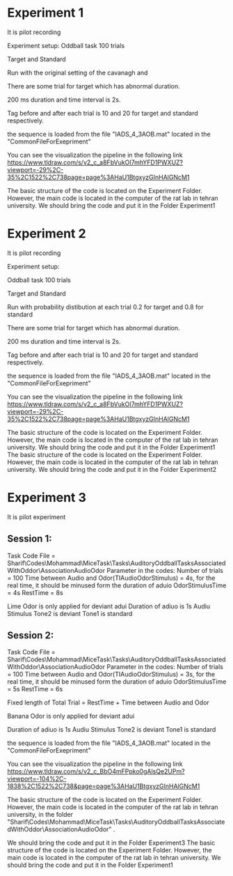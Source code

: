 # Experiment 1

It is pilot recording

Experiment setup:
Oddball task 100 trials 

Target and Standard 

Run with the original setting of the cavanagh and 

There are some trial for target which has abnormal duration.

200 ms duration and time interval is 2s.

Tag before and after each trial is 10 and 20 for target and standard respectively.

the sequence is loaded from the file "IADS_4_3AOB.mat" located in the "CommonFileForExepriment" 

You can see the visualization the pipeline in the following link
https://www.tldraw.com/s/v2_c_a8FbVukOI7mhYFD1PWXUZ?viewport=-29%2C-35%2C1522%2C738page=page%3AHaU1BtgxyzGInHAlGNcM1

The basic structure of the code is located on the Experiment Folder. However, the main code is located in the computer of the rat lab in tehran university. We should bring the code and put it in the Folder Experiment1 

# Experiment 2

It is pilot recording

Experiment setup:

Oddball task 100 trials 

Target and Standard 

Run with probability distibution at each trial 0.2 for target and 0.8 for standard

There are some trial for target which has abnormal duration.

200 ms duration and time interval is 2s.

Tag before and after each trial is 10 and 20 for target and standard respectively.

the sequence is loaded from the file "IADS_4_3AOB.mat" located in the "CommonFileForExepriment" 


You can see the visualization the pipeline in the following link
https://www.tldraw.com/s/v2_c_a8FbVukOI7mhYFD1PWXUZ?viewport=-29%2C-35%2C1522%2C738page=page%3AHaU1BtgxyzGInHAlGNcM1

The basic structure of the code is located on the Experiment Folder. However, the main code is located in the computer of the rat lab in tehran university. We should bring the code and put it in the Folder Experiment1 The basic structure of the code is located on the Experiment Folder. However, the main code is located in the computer of the rat lab in tehran university. We should bring the code and put it in the Folder Experiment2 


# Experiment 3


It is pilot experiment

## Session 1:
Task Code File = Sharif\Codes\Mohammad\MiceTask\Tasks\AuditoryOddballTasksAssociatedWithOddor\AssociationAudioOdor
Parameter in the codes:
Number of trials = 100
Time between Audio and Odor(TIAudioOdorStimulus) = 4s, for the real time, it should be minused form the duration of aduio
OdorStimulusTime = 4s
RestTime = 8s

Lime Odor is only applied for deviant adui
Duration of adiuo is 1s
Audiu Stimulus
Tone2 is deviant 
Tone1 is standard


## Session 2:
Task Code File = Sharif\Codes\Mohammad\MiceTask\Tasks\AuditoryOddballTasksAssociatedWithOddor\AssociationAudioOdor
Parameter in the codes:
Number of trials = 100
Time between Audio and Odor(TIAudioOdorStimulus) = 3s, for the real time, it should be minused form the duration of aduio
OdorStimulusTime = 5s
RestTime = 6s

Fixed length of Total Trial = RestTime + Time between Audio and Odor

Banana Odor is only applied for deviant adui

Duration of adiuo is 1s
Audiu Stimulus
Tone2 is deviant 
Tone1 is standard


the sequence is loaded from the file "IADS_4_3AOB.mat" located in the "CommonFileForExepriment" 

You can see the visualization the pipeline in the following link
https://www.tldraw.com/s/v2_c_BbO4mFPpko0gAlsQe2UPm?viewport=-104%2C-1838%2C1522%2C738&page=page%3AHaU1BtgxyzGInHAlGNcM1


The basic structure of the code is located on the Experiment Folder. However, the main code is located in the computer of the rat lab in tehran university, in the folder 
"Sharif\Codes\Mohammad\MiceTask\Tasks\AuditoryOddballTasksAssociatedWithOddor\AssociationAudioOdor"
. 

We should bring the code and put it in the Folder Experiment3 The basic structure of the code is located on the Experiment Folder. However, the main code is located in the computer of the rat lab in tehran university. We should bring the code and put it in the Folder Experiment1



